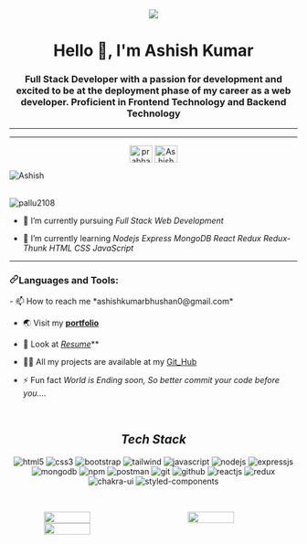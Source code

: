 <div align="center">
    <img src="https://camo.githubusercontent.com/424b91a7dbc23f136766f18467c1c4897f5f50e7123b35e36c9cd5bf05b4465e/68747470733a2f2f676c6f62616c656475636174696f6e2e73332e61702d736f7574682d312e616d617a6f6e6177732e636f6d2f676c6f62616c6564752f6769662f66726f6e742d656e642d646576656c6f706d656e742e676966" />
  </div>
  
  
  <h1 align="center">Hello 👋, I'm Ashish Kumar</h1>
  <h3 align="center">Full Stack Developer with a passion for development and excited to be at the deployment phase of my career as a web developer. Proficient in Frontend Technology and Backend Technology</h3>
  <hr>
<!--   <a target="_blank" align="center" rel="noopener noreferrer nofollow" href="https://camo.githubusercontent.com/35d3000285c02dc5d1221e9dccc0419b3aea8ce8e44d82d78590deacc9595a3e/68747470733a2f2f6d656469612e6973746f636b70686f746f2e636f6d2f766563746f72732f7765622d646576656c6f706d656e742d636f64696e672d616e642d70726f6772616d6d696e672d726573706f6e736976652d6c61796f75742d696e7465726e65742d6f722d766563746f722d6964313136373439383739373f6b3d36266d3d3131363734393837393726733d3137303636376126773d3026683d6a52566c7a63324f6b4e7555787a2d4a4a79326d414d3443426b4d73736d42475664337545676b735333493d"><img alt="coding" width="80%" height="400px" align="center" src="https://camo.githubusercontent.com/35d3000285c02dc5d1221e9dccc0419b3aea8ce8e44d82d78590deacc9595a3e/68747470733a2f2f6d656469612e6973746f636b70686f746f2e636f6d2f766563746f72732f7765622d646576656c6f706d656e742d636f64696e672d616e642d70726f6772616d6d696e672d726573706f6e736976652d6c61796f75742d696e7465726e65742d6f722d766563746f722d6964313136373439383739373f6b3d36266d3d3131363734393837393726733d3137303636376126773d3026683d6a52566c7a63324f6b4e7555787a2d4a4a79326d414d3443426b4d73736d42475664337545676b735333493d" data-canonical-src="https://media.istockphoto.com/vectors/web-development-coding-and-programming-responsive-layout-internet-or-vector-id1167498797?k=6&amp;m=1167498797&amp;s=170667a&amp;w=0&amp;h=jRVlzc2OkNuUxz-JJy2mAM4CBkMssmBGVd3uEgksS3I=" style="max-width: 100%;"></a> -->
  <hr>
  <p align="center">
  <a href="https://www.linkedin.com/in/ashish-kumar-4097b6246/" target="_blank"><img align="center" src="https://raw.githubusercontent.com/rahuldkjain/github-profile-readme-generator/master/src/images/icons/Social/linked-in-alt.svg" alt="prabhat" height="30" width="40" /></a>
  <a href="https://www.instagram.com/ashishkumars1999/" target="_open"><img align="center" src="https://raw.githubusercontent.com/rahuldkjain/github-profile-readme-generator/master/src/images/icons/Social/instagram.svg" alt="Ashish9431" height="30" width="40" /></a>
  
  <p align="left"> <img src="https://komarev.com/ghpvc/?username=Ashish9431&label=Profile%20views&color=0e75b6&style=flat" alt="Ashish"/> 
  </p>

  </br>
  <img src="https://camo.githubusercontent.com/d7277ccc847f219c315b06fd1909573dfaf4a47d988d96854efede3351f5bc20/68747470733a2f2f6769746875622d70726f66696c652d74726f7068792e76657263656c2e6170702f3f757365726e616d653d70616c6c7532313038" alt="pallu2108" data-canonical-src="https://github-profile-trophy.vercel.app/?username=pallu2108" style="max-width: 100%;">
  <br>
  
  - 🔭 I’m currently pursuing *Full Stack Web Development*
  
  - 🌱 I’m currently learning *Nodejs* *Express* *MongoDB* *React* *Redux* *Redux-Thunk* *HTML* *CSS* *JavaScript*
  
  <hr>
  <h3 align="left" dir="auto"><a id="user-content-languages-and-tools" class="anchor" aria-hidden="true" href="#languages-and-tools"><svg class="octicon octicon-link" viewBox="0 0 16 16" version="1.1" width="16" height="16" aria-hidden="true"><path fill-rule="evenodd" d="M7.775 3.275a.75.75 0 001.06 1.06l1.25-1.25a2 2 0 112.83 2.83l-2.5 2.5a2 2 0 01-2.83 0 .75.75 0 00-1.06 1.06 3.5 3.5 0 004.95 0l2.5-2.5a3.5 3.5 0 00-4.95-4.95l-1.25 1.25zm-4.69 9.64a2 2 0 010-2.83l2.5-2.5a2 2 0 012.83 0 .75.75 0 001.06-1.06 3.5 3.5 0 00-4.95 0l-2.5 2.5a3.5 3.5 0 004.95 4.95l1.25-1.25a.75.75 0 00-1.06-1.06l-1.25 1.25a2 2 0 01-2.83 0z"></path></svg></a>Languages and Tools:</h3>
<!--   <p align="left" dir="auto"> <a href="https://getbootstrap.com" rel="nofollow"> <img src="https://raw.githubusercontent.com/devicons/devicon/master/icons/bootstrap/bootstrap-plain-wordmark.svg" alt="bootstrap" width="40" height="40" style="max-width: 100%;"> </a> <a href="https://www.w3schools.com/css/" rel="nofollow"> <img src="https://raw.githubusercontent.com/devicons/devicon/master/icons/css3/css3-original-wordmark.svg" alt="css3" width="40" height="40" style="max-width: 100%;"> </a> <a href="https://git-scm.com/" rel="nofollow"> <img src="https://camo.githubusercontent.com/fbfcb9e3dc648adc93bef37c718db16c52f617ad055a26de6dc3c21865c3321d/68747470733a2f2f7777772e766563746f726c6f676f2e7a6f6e652f6c6f676f732f6769742d73636d2f6769742d73636d2d69636f6e2e737667" alt="git" width="40" height="40" data-canonical-src="https://www.vectorlogo.zone/logos/git-scm/git-scm-icon.svg" style="max-width: 100%;"> </a> <a href="https://www.w3.org/html/" rel="nofollow"> <img src="https://raw.githubusercontent.com/devicons/devicon/master/icons/html5/html5-original-wordmark.svg" alt="html5" width="40" height="40" style="max-width: 100%;"> </a> <a href="https://developer.mozilla.org/en-US/docs/Web/JavaScript" rel="nofollow"> <img src="https://raw.githubusercontent.com/devicons/devicon/master/icons/javascript/javascript-original.svg" alt="javascript" width="40" height="40" style="max-width: 100%;"> </a> <a href="https://nodejs.org" rel="nofollow"> <img src="https://raw.githubusercontent.com/devicons/devicon/master/icons/nodejs/nodejs-original-wordmark.svg" alt="nodejs" width="40" height="40" style="max-width: 100%;"> </a> <a href="https://reactjs.org/" rel="nofollow"> <img src="https://raw.githubusercontent.com/devicons/devicon/master/icons/react/react-original-wordmark.svg" alt="react" width="40" height="40" style="max-width: 100%;"> </a> <a href="https://redux.js.org" rel="nofollow"> <img src="https://raw.githubusercontent.com/devicons/devicon/master/icons/redux/redux-original.svg" alt="redux" width="40" height="40" style="max-width: 100%;"> </a> <a href="https://tailwindcss.com/" rel="nofollow"> <img src="https://camo.githubusercontent.com/5734d0669fe22ce04a1cb989a156cd32c379875f6bca56d5210c9432824856d9/68747470733a2f2f7777772e766563746f726c6f676f2e7a6f6e652f6c6f676f732f7461696c77696e646373732f7461696c77696e646373732d69636f6e2e737667" alt="tailwind" width="40" height="40" data-canonical-src="https://www.vectorlogo.zone/logos/tailwindcss/tailwindcss-icon.svg" style="max-width: 100%;"> </a> <a href="https://www.typescriptlang.org/" rel="nofollow"> <img src="https://raw.githubusercontent.com/devicons/devicon/master/icons/typescript/typescript-original.svg" alt="typescript" width="40" height="40" style="max-width: 100%;"> </a> </p> -->
  - 📫 How to reach me *ashishkumarbhushan0@gmail.com*
  
  - 🌏 Visit my **[portfolio](https://ashish9431.github.io/)**

  - 📃 Look at *[Resume](https://drive.google.com/file/d/1WIUk-7lkbkStXdxFkNx0tMvmQAGKXOCb/view?usp=share_link)***
  
  - 👨‍💻 All my projects are available at my [Git_Hub](https://github.com/Ashish9431)
  
  - ⚡ Fun fact *World is Ending soon, So better commit your code before you....*
  
  
  
  <br>
  
  <h2 align="center"><i>Tech Stack</i></h2>
  
  <p align="center">
    <img src="https://img.shields.io/badge/HTML5-E34F26?style=for-the-badge&logo=html5&logoColor=white" alt="html5" />
    <img src="https://img.shields.io/badge/CSS3-1572B6?style=for-the-badge&logo=css3&logoColor=white" alt="css3" />
    <img src="https://img.shields.io/badge/Bootstrap-563D7C?style=for-the-badge&logo=bootstrap&logoColor=white" alt="bootstrap" />
    <img src="https://img.shields.io/badge/Tailwind_CSS-38B2AC?style=for-the-badge&logo=tailwind-css&logoColor=white" alt="tailwind" />
    <img src="https://img.shields.io/badge/JavaScript-323330?style=for-the-badge&logo=javascript&logoColor=F7DF1E" alt="javascript" />
    <img src="https://img.shields.io/badge/Node.js-339933?style=for-the-badge&logo=nodedotjs&logoColor=white" alt="nodejs" />
    <img src="https://img.shields.io/badge/Express.js-000000?style=for-the-badge&logo=express&logoColor=white" alt="expressjs" />
    <img src="https://img.shields.io/badge/MongoDB-4EA94B?style=for-the-badge&logo=mongodb&logoColor=white" alt="mongodb" />
    <img src="https://img.shields.io/badge/npm-CB3837?style=for-the-badge&logo=npm&logoColor=white" alt="npm" />
    <img src="https://img.shields.io/badge/Postman-FF6C37?style=for-the-badge&logo=Postman&logoColor=white" alt="postman" />
    <img src="https://img.shields.io/badge/Git-f44d27?style=for-the-badge&logo=git&logoColor=white" alt="git" />
    <img src="https://img.shields.io/badge/GitHub-100000?style=for-the-badge&logo=github&logoColor=white" alt="github" />
    <img src="https://img.shields.io/badge/React-20232A?style=for-the-badge&logo=react&logoColor=61DAFB" alt="reactjs" />
    <img src="https://img.shields.io/badge/Redux-593D88?style=for-the-badge&logo=redux&logoColor=white" alt="redux" />
    <img src="https://img.shields.io/badge/Chakra%20UI-3bc7bd?style=for-the-badge&logo=chakraui&logoColor=white" alt="chakra-ui" />
    <img src="https://img.shields.io/badge/styled--components-DB7093?style=for-the-badge&logo=styled-components&logoColor=white" alt="styled-components" />
  </p>
   
  <br/>
<!--   <p align="center"><img align="center" src="https://github-readme-stats.vercel.app/api/top-langs?username=Ashish9431&show_icons=true&locale=en&layout=compact&theme=react&hide_border=true&bg_color=0D1117" alt="akshit3010" /></p>
  <p align="center">
      <a href="https://github.com/Ashish9431/github-readme-streak-stats">
          <img title=":fire: Get streak stats for your profile at git.io/streak-stats" alt="streak" src="https://github-readme-streak-stats.herokuapp.com/?user=Ashish9431&theme=black-ice&hide_border=true&stroke=0000&background=060A0CD0"/>
      </a>
  </p>
  <p align="center">
      <a href="https://github.com/Ashish9431/github-readme-stats"><img alt="AAshish9431's Stats" src="https://github-readme-stats.vercel.app/api?username=Ashish9431&show_icons=true&count_private=true&theme=react&hide_border=true&bg_color=0D1117" /></a> -->
      </p>
      
 <div align="center" style="display: flex; gap:50px">   

<img src="https://github-readme-stats.vercel.app/api?username=Ashish9431&theme=react&border_radius=4.6&show_icons=true&count_private=true&hide_border=true&show_icons=true" style="width: 40%" />

<img src="https://github-readme-stats.vercel.app/api/top-langs/?username=Ashish9431&theme=react&border_radius=4.6&hide_border=true&layout=compact&show_icons=true" style="width: 40%" />

</div>
<div align="center" style="display: flex; ">
 
<img src="https://streak-stats.demolab.com?user=Ashish9431&_border=true&theme=dark&hide_border=true&theme=react" style="width: 40%" />

</div>
      
